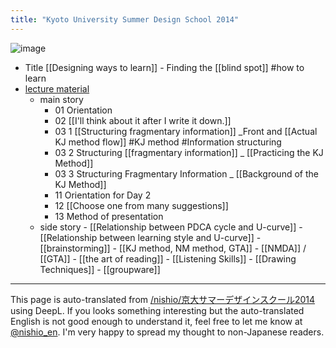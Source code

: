 ```yaml
---
title: "Kyoto University Summer Design School 2014"
---
```


![image](https://gyazo.com/bda49f6370cec5161100a8c3753b22b7/thumb/1000)

- Title [[Designing ways to learn]] - Finding the [[blind spot]] #how to learn
- [lecture material](http://nhiro.org/kuds2014/)
    - main story
        - 01 Orientation
        - 02  [[I'll think about it after I write it down.]]
        - 03 1 [[Structuring fragmentary information]] _Front and [[Actual KJ method flow]] #KJ method #Information structuring
        - 03 2 Structuring [[fragmentary information]] _ [[Practicing the KJ Method]]
        - 03 3 Structuring Fragmentary Information _ [[Background of the KJ Method]]
        - 11 Orientation for Day 2
        - 12  [[Choose one from many suggestions]]
        - 13 Method of presentation
    - side story
            - [[Relationship between PDCA cycle and U-curve]]
            - [[Relationship between learning style and U-curve]]
            - [[brainstorming]]
            - [[KJ method, NM method, GTA]]
                - [[NMDA]]  / [[GTA]]
            - [[the art of reading]]
            - [[Listening Skills]]
            - [[Drawing Techniques]]
            - [[groupware]]


---
This page is auto-translated from [/nishio/京大サマーデザインスクール2014](https://scrapbox.io/nishio/京大サマーデザインスクール2014) using DeepL. If you looks something interesting but the auto-translated English is not good enough to understand it, feel free to let me know at [@nishio_en](https://twitter.com/nishio_en). I'm very happy to spread my thought to non-Japanese readers.
